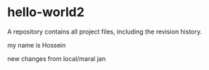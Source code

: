 

# hello-world2
A repository contains all project files, including the revision history. 

my name is Hossein


new changes from local/maral jan 

